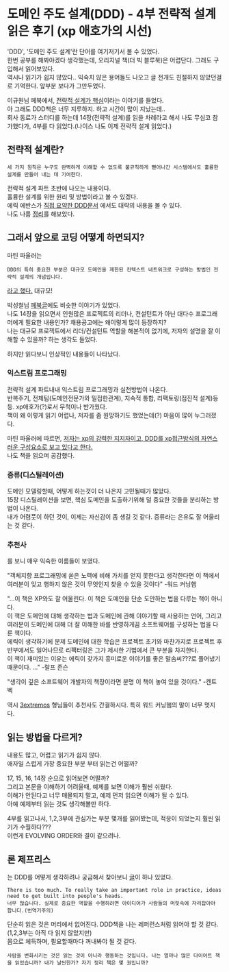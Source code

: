 # 도메인 주도 설계(DDD) - 4부 전략적 설계 읽은 후기 (xp 애호가의 시선)
'DDD', '도메인 주도 설계'란 단어를 여기저기서 볼 수 있었다.  
한번 공부를 해봐야겠다 생각했는데, 오리지널 책(더 빅 블루북)은 어렵단다. 그래도 구입해서 읽어보았다.  
역시나 읽기가 쉽지 않았다.. 익숙치 않은 용어들도 나오고 글 전개도 친절하지 않았던걸로 기억한다. 앞부분 보다가 그만두었다.

이규원님 페북에서, [전략적 설계가 핵심](https://www.facebook.com/gyuwon.yi/posts/pfbid0vzb2zQD3yp4FpBk4HiacR71QVQf419LvFDQUgoQw1pVTjkGA35pnxuTHGchH2p1xl)이라는 이야기를 들었다.  
아 그래도 DDD책은 너무 지루하지. 하고 시간이 많이 지났는데..  
회사 동료가 스터디를 하는데 14장(전략적 설계)를 읽을 차례라고 해서 나도 무심코 참가했다가, 4부를 다 읽었다.(나이스 나도 이제 전략적 설계 읽었다.)

## 전략적 설계란?
```
세 가지 원칙은 누구도 완벽하게 이해할 수 없도록 불규칙하게 뻗어나간 시스템에서도 훌륭한 설계를 만들어 내는 데 기여한다.
```
전략적 설계 파트 초반에 나오는 내용이다.  
훌륭한 설계를 위한 원리 및 방법이라고 볼 수 있겠다.  
에릭 에반스가 [직접 요약한 DDD문서](https://domainlanguage.com/wp-content/uploads/2016/05/DDD_Reference_2015-03.pdf) 에서도 대략의 내용을 볼 수 있다.  
나도 나름 [정리](https://github.com/juniqlim/note/blob/master/programming/2023-02-05-ddd-strategic-design-summary.md)를 해보았다.

## 그래서 앞으로 코딩 어떻게 하면되지?
마틴 파울러는
```
DDD의 특히 중요한 부분은 대규모 도메인을 제한된 컨텍스트 네트워크로 구성하는 방법인 전략적 설계의 개념입니다.
```
[라고 했다.](https://martinfowler.com/bliki/DomainDrivenDesign.html) 대규모!

박성철님 [페북글](https://www.facebook.com/100011369766661/posts/pfbid0wHBojyHhFeq3mn1RFqdhq5qMPnUG11ZvN5JofKCEqYoNpzxFC4St3KeN1c81iwNml)에도 비슷한 이야기가 있었다.  
나도 14장을 읽으면서 인원많은 프로젝트의 리더나, 컨설턴트가 아닌 대다수 프로그래머에게 필요한 내용인가? 채용공고에는 왜이렇게 많이 등장하지?      
나는 대규모 프로젝트에서 리더/컨설턴트 역할을 해본적이 없기에, 저자의 설명을 잘 이해할 수 있을까? 하는 생각도 들었다.

하지만 읽다보니 인상적인 내용들이 나타났다.

### 익스트림 프로그래밍
전략적 설계 파트내내 익스트림 프로그래밍과 실천방법이 나온다.    
반복주기, 전체팀(도메인전문가와 밀접한관계), 지속적 통합, 리팩토링(점진적 설계)등등. xp애호가(?)로서 무척이나 반가웠다.  
책이 왜 이렇게 읽기 어렵나, 저자를 좀 원망하기도 했었는데(?) 마음이 많이 누그러졌다.

마틴 파울러에 따르면, [저자는 xp의 강력한 지지자이고, DDD를 xp접근방식의 자연스러운 구성요소로 보고 있다고 한다.](https://martinfowler.com/bliki/DomainDrivenDesign.html)  
나도 책을 읽으며 공감했다.

### 증류(디스틸레이션)
도메인 모델링할때, 어떻게 하는것이 더 나은지 고민될때가 많았다.  
15장 디스틸레이션을 보면, 핵심 도메인을 도출하기위해 덜 중요한 것들을 분리하는 방법이 나온다.  
내가 어렴풋이 하던 것이, 이제는 자신감이 좀 생길 것 같다. 증류라는 은유도 잘 어울리는 것 같다.

### 추천사
를 보니 매우 익숙한 이름들이 보였다.

"객체지향 프로그래밍에 쏟은 노력에 비해 가치를 얻지 못한다고 생각한다면 이 책에서 여러분이 잊고 행하지 않은 것이 무엇인지 찾을 수 있을 것이다" -워드 커닝햄

"...이 책은 XP와도 잘 어울린다. 이 책은 도메인을 단순 도안하는 법을 다루는 책이 아니다.  
이 책은 도메인에 대해 생각하는 법과 도메인에 관해 이야기할 때 사용하는 언어, 그리고 여러분이 도메인에 대해 더 잘 이해한 바를 반영하게끔 소프트웨어를 구성하는 법을 다룬 책이다.  
에릭이 생각하기에 문제 도메인에 대한 학습은 프로젝트 초기와 마찬가지로 프로젝트 후반부에서도 일어나므로 리팩터링은 그가 제시한 기법에서 큰 부분을 차지한다.  
이 책이 재미있는 이유는 에릭이 갖가지 흥미로운 이야기를 좋은 말솜씨???로 풀어냈기 때문이다. ..." -랄프 존슨

"생각이 깊은 소프트웨어 개발자의 책장이라면 분명 이 책이 놓여 있을 것이다." -켄트 벡

역시 [3extremos](https://wiki.c2.com/?TheThreeExtremos) 형님들이 추천사도 간결하시다. 특히 워드 커닝햄의 말이 너무 멋지다.

## 읽는 방법을 다르게?
내용도 많고, 어렵고 읽기가 쉽지 않다.  
애자일 스럽게 가장 중요한 부분 부터 읽는건 어떨까?

17, 15, 16, 14장 순으로 읽어보면 어떨까?  
그리고 본문을 이해하기 어려울때, 예제를 보면 이해가 훨씬 쉬웠다.  
이해가 안된다고 너무 매몰되지 말고, 예제 먼저 읽으면 이해가 될 수 있다.  
아예 예제부터 읽는 것도 생각해볼만 하다.

4부를 읽고나서, 1,2,3부에 관심가는 부분 몇개를 읽어봤는데, 적응이 되었는지 훨씬 읽기가 수월하다???  
이런게 EVOLVING ORDER와 결이 같으려나.

## 론 제프리스
는 DDD를 어떻게 생각하려나 궁금해서 찾아보니 [글](https://ronjeffries.com/xprog/articles/jatpractice/)이 하나 있었다.
```
There is too much. To really take an important role in practice, ideas need to get built into people's heads.  
너무 많습니다. 실제로 중요한 역할을 수행하려면 아이디어가 사람들의 머릿속에 자리잡아야 합니다.(번역기주의)
```
단순히 읽은 것은 머리에서 없어진다. DDD책을 나는 레퍼런스처럼 읽어야 할 것 같다.(1,2,3부는 아직 다 읽지 않았지만)  
몸으로 체득하며, 필요할때마다 꺼내봐야 될 것 같다.
```
사람을 변화시키는 것은 읽는 것이 아니라 행동하는 것입니다. 나는 얼마나 많은 다이어트 책을 읽었습니까? 내가 날씬한가? 자기 정리 책은 몇 권입니까?
```
